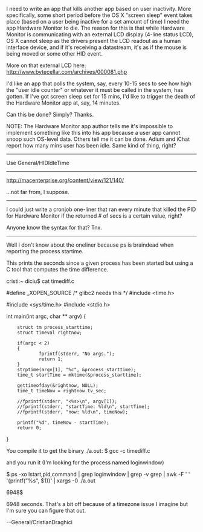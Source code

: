 


I need to write an app that kills another app based on user inactivity.  More specifically, some short period before the OS X "screen sleep" event takes place (based on a user being inactive for a set amount of time) I need the app Hardware Monitor to die.  The reason for this is that while Hardware Monitor is communicating with an external LCD display (4-line status LCD), OS X cannot sleep as the drivers present the LCD readout as a human interface device, and if it's receiving a datastream, it's as if the mouse is being moved or some other HID event.

More on that external LCD here:
http://www.bytecellar.com/archives/000081.php


I'd like an app that polls the system, say, every 10-15 secs to see how high the "user idle counter" or whatever it must be called in the system, has gotten.  If I've got screen sleep set for 15 mins, I'd like to trigger the death of the Hardware Monitor app at, say, 14 minutes.  

Can this be done?  Simply?  Thanks.

NOTE: The Hardware Monitor app author tells me it's impossible to implement something like this into his app because a user app cannot snoop such OS-level data.  Others tell me it can be done.  Adium and iChat report how many mins user has been idle.  Same kind of thing, right?

----

Use General/HIDIdleTime

----

http://macenterprise.org/content/view/121/140/

...not far from, I suppose.

----

I could just write a cronjob one-liner that ran every minute that killed the PID for Hardware Monitor if the returned # of secs is a certain value, right? 

Anyone know the syntax for that?  Tnx.

----

Well I don't know about the oneliner because ps is braindead when reporting the process startime.

This prints the seconds since a given process has been started but using a C tool that computes the time difference.

cristi:~ diciu$ cat timediff.c 
    
#define _XOPEN_SOURCE /* glibc2 needs this */
#include <time.h>

#include <sys/time.h>
#include <stdio.h>

int main(int argc, char **  argv)
{


        struct tm process_starttime;
        struct timeval rightnow;

        if(argc < 2)
        {
                fprintf(stderr, "No args.");
                return 1;
        }
        strptime(argv[1], "%c", &process_starttime);
        time_t startTime = mktime(&process_starttime);

        gettimeofday(&rightnow, NULL);
        time_t timeNow = rightnow.tv_sec;

        //fprintf(stderr, "<%s>\n", argv[1]);
        //fprintf(stderr, "startTime: %ld\n", startTime);
        //fprintf(stderr, "now: %ld\n", timeNow);

        printf("%d", timeNow - startTime); 
        return 0;
}


You compile it to get the binary ./a.out:
$ gcc -c timediff.c 

and you run it (I'm looking for the process named loginwindow)

$ ps -xo lstart,pid,command | grep loginwindow | grep -v grep | awk -F '   ' '{printf("%s", $1)}' | xargs -0 ./a.out

6948$ 

6948 seconds. That's a bit off because of a timezone issue I imagine but I'm sure you can figure that out.

--General/CristianDraghici
